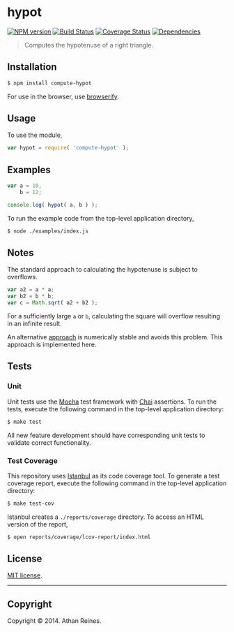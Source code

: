 hypot
===
[![NPM version][npm-image]][npm-url] [![Build Status][travis-image]][travis-url] [![Coverage Status][coveralls-image]][coveralls-url] [![Dependencies][dependencies-image]][dependencies-url]

> Computes the hypotenuse of a right triangle.


## Installation

``` bash
$ npm install compute-hypot
```

For use in the browser, use [browserify](https://github.com/substack/node-browserify).


## Usage

To use the module,

``` javascript
var hypot = require( 'compute-hypot' );
```


## Examples

``` javascript
var a = 10,
	b = 12;

console.log( hypot( a, b ) );
```

To run the example code from the top-level application directory,

``` bash
$ node ./examples/index.js
```


## Notes

The standard approach to calculating the hypotenuse is subject to overflows.

``` javascript
var a2 = a * a;
var b2 = b * b;
var c = Math.sqrt( a2 + b2 );
```

For a sufficiently large `a` or `b`, calculating the square will overflow resulting in an infinite result.

An alternative [approach](http://www.johndcook.com/blog/2010/06/02/whats-so-hard-about-finding-a-hypotenuse/) is numerically stable and avoids this problem. This approach is implemented here.


## Tests

### Unit

Unit tests use the [Mocha](http://mochajs.org/) test framework with [Chai](http://chaijs.com) assertions. To run the tests, execute the following command in the top-level application directory:

``` bash
$ make test
```

All new feature development should have corresponding unit tests to validate correct functionality.


### Test Coverage

This repository uses [Istanbul](https://github.com/gotwarlost/istanbul) as its code coverage tool. To generate a test coverage report, execute the following command in the top-level application directory:

``` bash
$ make test-cov
```

Istanbul creates a `./reports/coverage` directory. To access an HTML version of the report,

``` bash
$ open reports/coverage/lcov-report/index.html
```


## License

[MIT license](http://opensource.org/licenses/MIT). 


---
## Copyright

Copyright &copy; 2014. Athan Reines.


[npm-image]: http://img.shields.io/npm/v/compute-hypot.svg
[npm-url]: https://npmjs.org/package/compute-hypot

[travis-image]: http://img.shields.io/travis/compute-io/hypot/master.svg
[travis-url]: https://travis-ci.org/compute-io/hypot

[coveralls-image]: https://img.shields.io/coveralls/compute-io/hypot/master.svg
[coveralls-url]: https://coveralls.io/r/compute-io/hypot?branch=master

[dependencies-image]: http://img.shields.io/david/compute-io/hypot.svg
[dependencies-url]: https://david-dm.org/compute-io/hypot

[dev-dependencies-image]: http://img.shields.io/david/dev/compute-io/hypot.svg
[dev-dependencies-url]: https://david-dm.org/dev/compute-io/hypot

[github-issues-image]: http://img.shields.io/github/issues/compute-io/hypot.svg
[github-issues-url]: https://github.com/compute-io/hypot/issues
